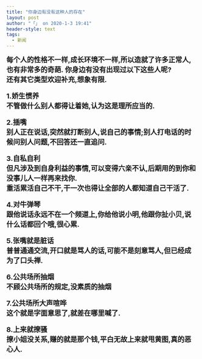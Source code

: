 ```yaml
---
title: "你身边有没有这种人的存在"
layout: post
author: "「」 on 2020-1-3 19:41"
header-style: text
tags:
  - 新闻
---
```


<head></head>
<body>
 <font size="4"><strong>每个人的性格不一样,成长环境不一样,所以造就了许多正常人,也有非常多的奇葩.</strong></font>
 <font size="4"><strong>你身边有没有出现过以下这些人呢?</strong></font>
 <br> 
 <font size="4"><strong>还有其它类型欢迎补充,想象有限.</strong></font>
 <br> 
 <br> 
 <font size="4"><strong>1.娇生惯养</strong></font>
 <br> 
 <font size="4"><strong>不管做什么别人都得让着她,认为这是理所应当的.</strong></font>
 <br> 
 <br> 
 <font size="4"><strong>2.插嘴</strong></font>
 <br> 
 <font size="4"><strong>别人正在说话,突然就打断别人,说自己的事情;别人打电话的时候问别人问题,不回答还一直追问.</strong></font>
 <br> 
 <br> 
 <font size="4"><strong>3.自私自利</strong></font>
 <br> 
 <font size="4"><strong>但凡涉及到自身利益的事情,可以变得六亲不认,后期用的到你和没事儿人一样再来找你.</strong></font>
 <br> 
 <font size="4"><strong>重活累活自己不干,干一次也得让全部的人都知道自己干活了.</strong></font>
 <br> 
 <br> 
 <font size="4"><strong>4.对牛弹琴</strong></font>
 <br> 
 <font size="4"><strong>跟他说话永远不在一个频道上,你给他说小明,他跟你扯小贝,说什么话都回个哦,很心累.</strong></font>
 <br> 
 <br> 
 <font size="4"><strong>5.张嘴就是脏话</strong></font>
 <br> 
 <font size="4"><strong>普普通通交流,开口就是骂人的话,可能不是刻意骂人,但已经成为了口头禅.</strong></font>
 <br> 
 <br> 
 <font size="4"><strong>6.公共场所抽烟</strong></font>
 <br> 
 <font size="4"><strong>不顾公共场所的规定,没素质的抽烟</strong></font>
 <br> 
 <br> 
 <font size="4"><strong>7.公共场所大声喧哗</strong></font>
 <br> 
 <font size="4"><strong>这个就是字面意思了,就差在哪里喊了.</strong></font>
 <br> 
 <br> 
 <font size="4"><strong>8.上来就撩骚</strong></font>
 <br> 
 <font size="4"><strong>撩小姐没关系,赚的就是那个钱,平白无故上来就甩黄图,真的恶心人.</strong></font>
 <br>
</body>


